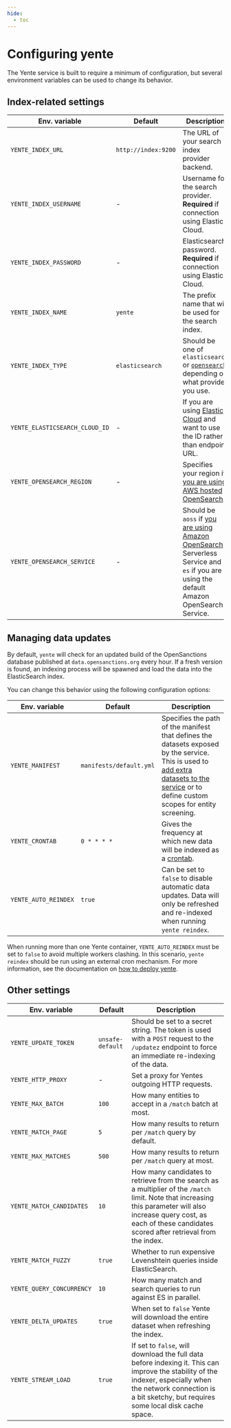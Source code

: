 ```yaml
---
hide:
  - toc
---
```


# Configuring yente

The Yente service is built to require a minimum of configuration, but several environment variables can be used to change its behavior.

## Index-related settings

| Env. variable | Default | Description |
| ------ | ------ | ------ |
| `YENTE_INDEX_URL`   | `http://index:9200`   | The URL of your search index provider backend. |
| `YENTE_INDEX_USERNAME` | - | Username for the search provider. **Required** if connection using Elastic Cloud. |
| `YENTE_INDEX_PASSWORD` | - | Elasticsearch password. **Required** if connection using Elastic Cloud. |
| `YENTE_INDEX_NAME`   | `yente`   | The prefix name that will be used for the search index. |
| `YENTE_INDEX_TYPE` | `elasticsearch` | Should be one of `elasticsearch` or [`opensearch`](opensearch.md), depending on what provider you use. |
| `YENTE_ELASTICSEARCH_CLOUD_ID`   | - | If you are using [Elastic Cloud](https://www.elastic.co/cloud) and want to use the ID rather than endpoint URL. |
| `YENTE_OPENSEARCH_REGION` | - | Specifies your region if [you are using AWS hosted OpenSearch](opensearch.md). |
| `YENTE_OPENSEARCH_SERVICE` | - | Should be `aoss` if [you are using Amazon OpenSearch](opensearch.md) Serverless Service and `es` if you are using the default Amazon OpenSearch Service. |

## Managing data updates

By default, `yente` will check for an updated build of the OpenSanctions database published at `data.opensanctions.org` every hour. If a fresh version is found, an indexing process will be spawned and load the data into the ElasticSearch index.

You can change this behavior using the following configuration options:

| Env. variable | Default | Description |
| ------ | ------ | ------ |
| `YENTE_MANIFEST`   | `manifests/default.yml`   | Specifies the path of the manifest that defines the datasets exposed by the service. This is used to [add extra datasets to the service](datasets.md) or to define custom scopes for entity screening.   |
| `YENTE_CRONTAB`   | `0 * * * *`   | Gives the frequency at which new data will be indexed as a [crontab](https://crontab.guru/).   |
| `YENTE_AUTO_REINDEX`   | `true`   | Can be set to ``false`` to disable automatic data updates. Data will only be refreshed and re-indexed when running ``yente reindex``.   |

When running more than one Yente container, `YENTE_AUTO_REINDEX` must be set to `false` to avoid multiple workers clashing. In this scenario, `yente reindex` should be run using an external cron mechanism. For more information, see the documentation on [how to deploy yente](deploy/index.md).

## Other settings

| Env. variable | Default | Description |
| ------ | ------ | ------ |
| `YENTE_UPDATE_TOKEN`   | `unsafe-default`   | Should be set to a secret string. The token is used with a `POST` request to the `/updatez` endpoint to force an immediate re-indexing of the data. |
| `YENTE_HTTP_PROXY`| - | Set a proxy for Yentes outgoing HTTP requests. |
| `YENTE_MAX_BATCH` | `100` | How many entities to accept in a `/match` batch at most. |
| `YENTE_MATCH_PAGE` | `5` | How many results to return per `/match` query by default. |
| `YENTE_MAX_MATCHES` | `500` | How many results to return per `/match` query at most. |
| `YENTE_MATCH_CANDIDATES` | `10` | How many candidates to retrieve from the search as a multiplier of the `/match` limit. Note that increasing this parameter will also increase query cost, as each of these candidates scored after retrieval from the index.|
| `YENTE_MATCH_FUZZY` | `true` | Whether to run expensive Levenshtein queries inside ElasticSearch. |
| `YENTE_QUERY_CONCURRENCY` | `10` | How many match and search queries to run against ES in parallel. |
| `YENTE_DELTA_UPDATES` | `true` | When set to `false` Yente will download the entire dataset when refreshing the index. |
| `YENTE_STREAM_LOAD`   | `true`   | If set to `false`, will download the full data before indexing it. This can improve the stability of the indexer, especially when the network connection is a bit sketchy, but requires some local disk cache space.   |
